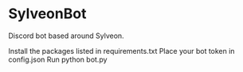 # SylveonBot
Discord bot based around Sylveon.


Install the packages listed in requirements.txt
Place your bot token in config.json
Run python bot.py
